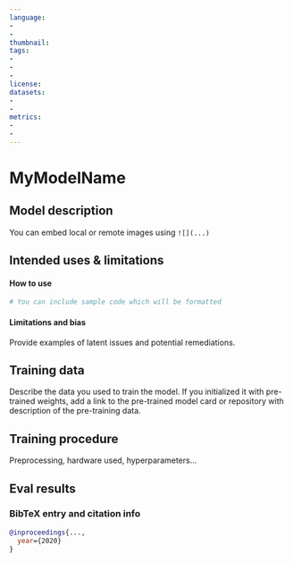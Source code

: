 ```yaml
---
language: 
- 
-
thumbnail: 
tags:
- 
-
- 
license: 
datasets:
- 
-
metrics:
- 
-
---
```


# MyModelName

## Model description

You can embed local or remote images using `![](...)`

## Intended uses & limitations

#### How to use

```python
# You can include sample code which will be formatted
```

#### Limitations and bias

Provide examples of latent issues and potential remediations.

## Training data

Describe the data you used to train the model.
If you initialized it with pre-trained weights, add a link to the pre-trained model card or repository with description of the pre-training data.

## Training procedure

Preprocessing, hardware used, hyperparameters...

## Eval results

### BibTeX entry and citation info

```bibtex
@inproceedings{...,
  year={2020}
}
```
